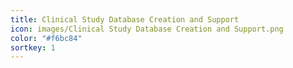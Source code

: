 ```yaml
---
title: Clinical Study Database Creation and Support
icon: images/Clinical Study Database Creation and Support.png
color: "#f6bc84"
sortkey: 1
---
```


